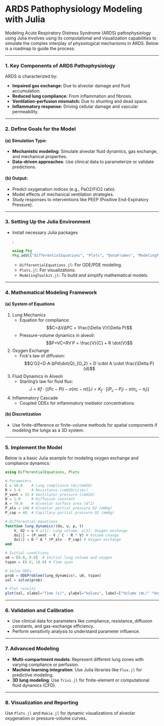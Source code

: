 # ARDS Pathophysiology Modeling with Julia

Modeling Acute Respiratory Distress Syndrome (ARDS) pathophysiology using Julia involves using its computational and visualization capabilities to simulate the complex interplay of physiological mechanisms in ARDS. Below is a roadmap to guide the process:

------

### **1. Key Components of ARDS Pathophysiology**

ARDS is characterized by:

- **Impaired gas exchange:** Due to alveolar damage and fluid accumulation.
- **Reduced lung compliance:** From inflammation and fibrosis.
- **Ventilation-perfusion mismatch:** Due to shunting and dead space.
- **Inflammatory response:** Driving cellular damage and vascular permeability.

------

### **2. Define Goals for the Model**

#### (a) **Simulation Type**:

- **Mechanistic modeling**: Simulate alveolar fluid dynamics, gas exchange, and mechanical properties.
- **Data-driven approaches**: Use clinical data to parameterize or validate predictions.

#### (b) **Output**:

- Predict oxygenation indices (e.g., PaO2/FiO2 ratio).
- Model effects of mechanical ventilation strategies.
- Study responses to interventions like PEEP (Positive End-Expiratory Pressure).

------

### **3. Setting Up the Julia Environment**

- Install necessary Julia packages

  :

  ```julia
  using Pkg
  Pkg.add(["DifferentialEquations", "Plots", "DataFrames", "ModelingToolkit", "StatsBase"])
  ```

  - `DifferentialEquations.jl`: For ODE/PDE modeling.
  - `Plots.jl`: For visualizations.
  - `ModelingToolkit.jl`: To build and simplify mathematical models.

------

### **4. Mathematical Modeling Framework**

#### (a) **System of Equations**

1. Lung Mechanics
   - Equation for compliance: $$C=ΔVΔPC = \frac{\Delta V}{\Delta P}$$
   - Pressure-volume dynamics in alveoli: $$P=VC+RV˙P = \frac{V}{C} + R \dot{V}$$
2. Oxygen Exchange
   - Fick's law of diffusion: $$Q˙O2=D⋅A⋅ΔPd\dot{Q}_{O_2} = D \cdot A \cdot \frac{\Delta P}{d}$$
3. Fluid Dynamics in Alveoli
   - Starling’s law for fluid flux: $$J=Kf⋅[(Pc−Pi)−σ(πc−πi)]J = K_f \cdot [(P_c - P_i) - \sigma(\pi_c - \pi_i)]$$
4. Inflammatory Cascade
   - Coupled ODEs for inflammatory mediator concentrations.

#### (b) **Discretization**

- Use finite-difference or finite-volume methods for spatial components if modeling the lungs as a 3D system.

------

### **5. Implement the Model**

Below is a basic Julia example for modeling oxygen exchange and compliance dynamics:

```julia
using DifferentialEquations, Plots

# Parameters
C = 50.0    # Lung compliance (mL/cmH2O)
R = 5.0     # Resistance (cmH2O/L/sec)
P_vent = 15 # Ventilator pressure (cmH2O)
D = 1.0     # Diffusion constant
A = 70.0    # Alveolar surface area (m^2)
P_alv = 100 # Alveolar partial pressure O2 (mmHg)
P_cap = 40  # Capillary partial pressure O2 (mmHg)

# Differential equations
function lung_dynamics!(du, u, p, t)
    V, O2 = u # u[1]: Lung volume, u[2]: Oxygen exchange
    du[1] = (P_vent - V / C - R * V) # Volume change
    du[2] = D * A * (P_alv - P_cap) # Oxygen exchange
end

# Initial conditions
u0 = [0.0, 0.0]  # Initial lung volume and oxygen
tspan = (0.0, 10.0) # Time span

# Solve ODEs
prob = ODEProblem(lung_dynamics!, u0, tspan)
sol = solve(prob)

# Plot results
plot(sol, xlabel="Time (s)", ylabel="Values", label=["Volume (mL)" "Oxygen Exchange"])
```

------

### **6. Validation and Calibration**

- Use clinical data for parameters like compliance, resistance, diffusion constants, and gas-exchange efficiency.
- Perform sensitivity analysis to understand parameter influence.

------

### **7. Advanced Modeling**

- **Multi-compartment models**: Represent different lung zones with varying compliance or perfusion.
- **Machine learning integration**: Use Julia libraries like `Flux.jl` for predictive modeling.
- **3D lung modeling**: Use `Trixi.jl` for finite-element or computational fluid dynamics (CFD).

------

### **8. Visualization and Reporting**

Use `Plots.jl` and `Makie.jl` for dynamic visualizations of alveolar oxygenation or pressure-volume curves.